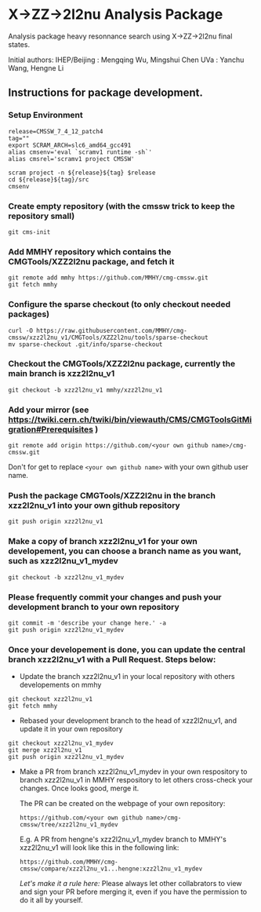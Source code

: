 X->ZZ->2l2nu Analysis Package
===============================

  Analysis package heavy resonnance search using X->ZZ->2l2nu final states.
 
  Initial authors:
     IHEP/Beijing : Mengqing Wu, Mingshui Chen
     UVa          : Yanchu Wang, Hengne Li

Instructions for package development.
---------------------------------

### Setup Environment

```
release=CMSSW_7_4_12_patch4
tag=""
export SCRAM_ARCH=slc6_amd64_gcc491
alias cmsenv='eval `scramv1 runtime -sh`'
alias cmsrel='scramv1 project CMSSW'

scram project -n ${release}${tag} $release
cd ${release}${tag}/src
cmsenv
```

### Create empty repository (with the cmssw trick to keep the repository small)

```
git cms-init
```

### Add MMHY repository which contains the CMGTools/XZZ2l2nu package, and fetch it

```
git remote add mmhy https://github.com/MMHY/cmg-cmssw.git
git fetch mmhy
```

### Configure the sparse checkout (to only checkout needed packages)

```
curl -O https://raw.githubusercontent.com/MMHY/cmg-cmssw/xzz2l2nu_v1/CMGTools/XZZ2l2nu/tools/sparse-checkout
mv sparse-checkout .git/info/sparse-checkout
```

### Checkout the CMGTools/XZZ2l2nu package, currently the main branch is xzz2l2nu_v1

```
git checkout -b xzz2l2nu_v1 mmhy/xzz2l2nu_v1
```

### Add your mirror (see https://twiki.cern.ch/twiki/bin/viewauth/CMS/CMGToolsGitMigration#Prerequisites )

```
git remote add origin https://github.com/<your own github name>/cmg-cmssw.git
```
  Don't for get to replace ```<your own github name>``` with your own github user name.


### Push the package CMGTools/XZZ2l2nu in the branch xzz2l2nu_v1 into your own github repository

```
git push origin xzz2l2nu_v1
```

### Make a copy of branch xzz2l2nu_v1 for your own developement, you can choose a branch name as you want, such as xzz2l2nu_v1_mydev

```
git checkout -b xzz2l2nu_v1_mydev
```

### Please frequently commit your changes and push your development branch to your own repository

```
git commit -m 'describe your change here.' -a
git push origin xzz2l2nu_v1_mydev
```


### Once your developement is done, you can update the central branch xzz2l2nu_v1 with a Pull Request. Steps below:

* Update the branch xzz2l2nu_v1 in your local repository with others developements on mmhy
```
git checkout xzz2l2nu_v1
git fetch mmhy 
```

* Rebased your development branch to the head of xzz2l2nu_v1, and update it in your own repository
```
git checkout xzz2l2nu_v1_mydev
git merge xzz2l2nu_v1
git push origin xzz2l2nu_v1_mydev
```

* Make a PR from branch xzz2l2nu_v1_mydev in your own respository to branch xzz2l2nu_v1 in MMHY respository to let others cross-check your changes. Once looks good, merge it.

  The PR can be created on the webpage of your own repository:

      https://github.com/<your own github name>/cmg-cmssw/tree/xzz2l2nu_v1_mydev

  E.g. A PR from hengne's xzz2l2nu_v1_mydev branch to MMHY's xzz2l2nu_v1 will look like this in the following link:

      https://github.com/MMHY/cmg-cmssw/compare/xzz2l2nu_v1...hengne:xzz2l2nu_v1_mydev  

  *Let's make it a rule here:* Please always let other collabrators to view and sign your PR before merging it, even if you have the permission to do it all by yourself. 
  

